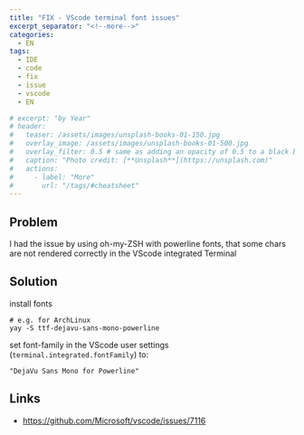 ```yaml
---
title: "FIX - VScode terminal font issues"
excerpt_separator: "<!--more-->"
categories:
  - EN
tags:
  - IDE
  - code
  - fix
  - issue
  - vscode
  - EN

# excerpt: "by Year"
# header:
#   teaser: /assets/images/unsplash-books-01-150.jpg
#   overlay_image: /assets/images/unsplash-books-01-500.jpg
#   overlay_filter: 0.5 # same as adding an opacity of 0.5 to a black background
#   caption: "Photo credit: [**Unsplash**](https://unsplash.com)"
#   actions:
#     - label: "More"
#       url: "/tags/#cheatsheet"
---
```


## Problem
I had the issue by using oh-my-ZSH with powerline fonts, that some chars are not rendered correctly in the VScode integrated Terminal


## Solution
<!--more-->
install fonts
```
# e.g. for ArchLinux
yay -S ttf-dejavu-sans-mono-powerline
```

set font-family in the VScode user settings (`terminal.integrated.fontFamily`) to:
```
"DejaVu Sans Mono for Powerline"
```

## Links

* https://github.com/Microsoft/vscode/issues/7116


